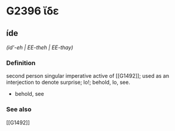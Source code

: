 # G2396 ἴδε

## íde

_(id'-eh | EE-theh | EE-thay)_

### Definition

second person singular imperative active of [[G1492]]; used as an interjection to denote surprise; lo!; behold, lo, see.

- behold, see

### See also

[[G1492]]

